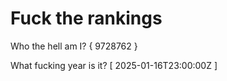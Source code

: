 # Fuck the rankings

Who the hell am I?
{ 9728762 }

What fucking year is it?
[ 2025-01-16T23:00:00Z ]
